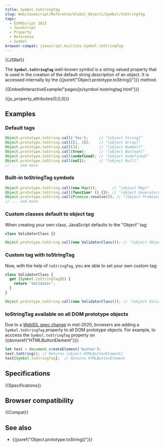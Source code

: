 ```yaml
---
title: Symbol.toStringTag
slug: Web/JavaScript/Reference/Global_Objects/Symbol/toStringTag
tags:
  - ECMAScript 2015
  - JavaScript
  - Property
  - Reference
  - Symbol
browser-compat: javascript.builtins.Symbol.toStringTag
---
```

{{JSRef}}

The **`Symbol.toStringTag`** well-known symbol is a string valued property that
is used in the creation of the default string description of an object. It is
accessed internally by the
{{jsxref("Object.prototype.toString()")}} method.

{{EmbedInteractiveExample("pages/js/symbol-tostringtag.html")}}

{{js_property_attributes(0,0,0)}}

## Examples

### Default tags

```js
Object.prototype.toString.call('foo');     // "[object String]"
Object.prototype.toString.call([1, 2]);    // "[object Array]"
Object.prototype.toString.call(3);         // "[object Number]"
Object.prototype.toString.call(true);      // "[object Boolean]"
Object.prototype.toString.call(undefined); // "[object Undefined]"
Object.prototype.toString.call(null);      // "[object Null]"
// ... and more
```

### Built-in toStringTag symbols

```js
Object.prototype.toString.call(new Map());       // "[object Map]"
Object.prototype.toString.call(function* () {}); // "[object GeneratorFunction]"
Object.prototype.toString.call(Promise.resolve()); // "[object Promise]"
// ... and more
```

### Custom classes default to object tag

When creating your own class, JavaScript defaults to the "Object" tag:

```js
class ValidatorClass {}

Object.prototype.toString.call(new ValidatorClass()); // "[object Object]"
```

### Custom tag with toStringTag

Now, with the help of `toStringTag`, you are able to set your own custom tag:

```js
class ValidatorClass {
  get [Symbol.toStringTag]() {
    return 'Validator';
  }
}

Object.prototype.toString.call(new ValidatorClass()); // "[object Validator]"
```

### toStringTag available on all DOM prototype objects

Due to a [WebIDL spec change](https://github.com/heycam/webidl/pull/357) in
mid-2020, browsers are adding a `Symbol.toStringTag` property to all DOM
prototype objects. For example, to acccess the `Symbol.toStringTag` property on
{{domxref("HTMLButtonElement")}}:

```js
let test = document.createElement('button');
test.toString(); // Returns [object HTMLButtonElement]
test[Symbol.toStringTag];  // Returns HTMLButtonElement
```

## Specifications

{{Specifications}}

## Browser compatibility

{{Compat}}

## See also

- {{jsxref("Object.prototype.toString()")}}
